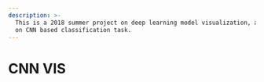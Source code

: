 ```yaml
---
description: >-
  This is a 2018 summer project on deep learning model visualization, and focus
  on CNN based classification task.
---
```


# CNN VIS


